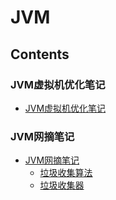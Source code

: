 # JVM

## Contents
### JVM虚拟机优化笔记
- [JVM虚拟机优化笔记](doc/jvmNote.md)

### JVM网摘笔记
- [JVM网摘笔记](doc/jvmCollection.md)
    - [垃圾收集算法](doc/jvmCollection.md#垃圾收集算法)
    - [垃圾收集器](doc/jvmCollection.md#垃圾收集器)